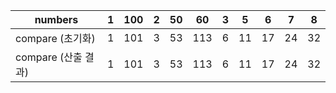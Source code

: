 | numbers             | 1    | 100  | 2    | 50   | 60   | 3    | 5    | 6    | 7    | 8    |
| ------------------- | ---- | ---- | ---- | ---- | ---- | ---- | ---- | ---- | ---- | ---- |
| compare (초기화)    | 1    | 101  | 3    | 53   | 113  | 6    | 11   | 17   | 24   | 32   |
| compare (산출 결과) | 1    | 101  | 3    | 53   | 113  | 6    | 11   | 17   | 24   | 32   |

